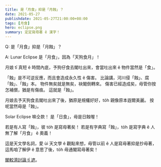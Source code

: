 ```yaml
---
title: 是「月食」抑是「月蝕」？
date: 2021-05-27
publishdate: 2021-05-27T21:00:00+08:00
tags: [月食]
hero: eclipse.png
summary: 定定寫毋著 ê 漢字！
---
```


Q: 是「月食」抑是「月蝕」？

A: Lunar Eclipse 是「月食」，因為「天狗食月」！

月娘 tī 真短 ê 時間內底，予狗仔食去閣吐出來，會當吐出來 ê 物件當然是「食」。

「蝕」是不可逆反應，而且會造成永久性 ê 傷害。
比論講，河川侵「蝕」、腐「蝕」、「蝕」本。
物件無矣就是無矣，袂閣倒轉來。
傷害已經造成矣，毋管你按怎補償，猶是有傷痕。
這就是「蝕」。

月娘去予天狗食去閣吐出來了後，猶原是規欉好好，to̍h 親像原本遐爾美麗。
按呢當然毋是「蝕」。

Solar Eclipse 嘛仝款！
是「日食」，毋是日蝕喔！

若是有人寫「蝕」，彼 to̍h 是寫毋著矣！
若是有字典寫「蝕」，to̍h 是寫字典 ê 人無了解「月食」 ê 奧義！

這是天文學名詞，愛 ùi 天文學 ê 觀點來想，毋管以前 ê 人是寫毋著抑是抄毋著，這馬咱了解伊 ê 意思了後，to̍h 毋通閣寫毋著矣！

[閣較濟討論 tī 遮](https://www.facebook.com/APOD.Taigi/photos/176538431063910)。

